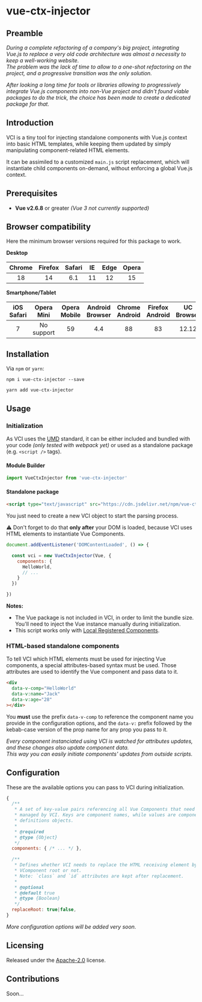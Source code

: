 # vue-ctx-injector

## Preamble

*During a complete refactoring of a company's big project, integrating Vue.js to
replace a very old code architecture was almost a necessity to keep a
well-working website.  
The problem was the lack of time to allow to a one-shot refactoring on the
project, and a progressive transition was the only solution.*

*After looking a long time for tools or libraries allowing to progressively
integrate Vue.js components into non-Vue project and didn't found viable packages
to do the trick, the choice has been made to create a dedicated package for that.*

## Introduction

VCI is a tiny tool for injecting standalone components with Vue.js context into
basic HTML templates, while keeping them updated by simply manipulating
component-related HTML elements.

It can be assimiled to a customized `main.js` script replacement, which
will instantiate child components on-demand, without enforcing a global Vue.js
context.

## Prerequisites

- **Vue v2.6.8** or greater *(Vue 3 not currently supported)*

## Browser compatibility

Here the minimum browser versions required for this package to work.

**Desktop**

| Chrome | Firefox | Safari | IE | Edge | Opera |
|:------:|:-------:|:------:|:--:|:----:|:-----:|
| 18     | 14      | 6.1    | 11 | 12   | 15    |

**Smartphone/Tablet**

| iOS Safari | Opera Mini | Opera Mobile | Android Browser | Chrome Android | Firefox Android | UC Browser | Samsung | QQ Browser | Baidu | KaiOS |
|:----------:|:----------:|:------------:|:---------------:|:--------------:|:---------------:|:----------:|:-------:|:----------:|:-----:|:-----:|
| 7          | No support | 59           | 4.4             | 88             | 83              | 12.12      | 4       | 10.4       | 7.12  | 2.5   |

## Installation

Via `npm` or `yarn`:

```
npm i vue-ctx-injector --save
```

```
yarn add vue-ctx-injector
```

## Usage

### Initialization

As VCI uses the [UMD](https://github.com/umdjs/umd) standard, it can be either
included and bundled with your code *(only tested with webpack yet)* or used as
a standalone package (e.g. `<script />` tags).

#### Module Builder

```js
import VueCtxInjector from 'vue-ctx-injector'
```

#### Standalone package

```html
<script type="text/javascript" src="https://cdn.jsdelivr.net/npm/vue-ctx-injector@1.0.1/dist/vue-ctx-injector.js"></script>
```

You just need to create a new VCI object to start the parsing process.

:warning: Don't forget to do that **only after** your DOM is loaded, because VCI
uses HTML elements to instantiate Vue Components.

```js
document.addEventListener('DOMContentLoaded', () => {

  const vci = new VueCtxInjector(Vue, {
    components: {
      HelloWorld,
      // ...
    }
  })

})
```

**Notes:**
- The Vue package is not included in VCI, in order to limit the bundle
size. You'll need to inject the Vue instance manually during initialization.
- This script works only with
[Local Registered Components](https://vuejs.org/v2/guide/components-registration.html).

### HTML-based standalone components

To tell VCI which HTML elements must be used for injecting Vue components,
a special attributes-based syntax must be used. Those attributes are used
to identify the Vue component and pass data to it.

```html
<div
  data-v-comp="HelloWorld"
  data-v:name="Jack"
  data-v:age="28"
></div>
```

You **must** use the prefix `data-v-comp` to reference the component name
you provide in the configuration options, and the `data-v:` prefix followed
by the kebab-case version of the prop name for any prop you pass to it.

*Every component instanciated using VCI is watched for attributes updates,
and these changes also update component data.  
This way you can easily initiate components' updates from outside scripts.*

## Configuration

These are the available options you can pass to VCI during initialization.

```js
{
  /**
   * A set of key-value pairs referencing all Vue Components that need to be
   * managed by VCI. Keys are component names, while values are component
   * definitions objects.
   *
   * @required
   * @type {Object}
   */
  components: { /* ... */ },

  /**
   * Defines whether VCI needs to replace the HTML receiving element by the
   * VComponent root or not.
   * Note: `class` and `id` attributes are kept after replacement.
   *
   * @optional
   * @default true
   * @type {Boolean}
   */
  replaceRoot: true|false,
}
```

*More configuration options will be added very soon.*

## Licensing

Released under the [Apache-2.0](https://www.apache.org/licenses/LICENSE-2.0.html)
license.

## Contributions

Soon...
